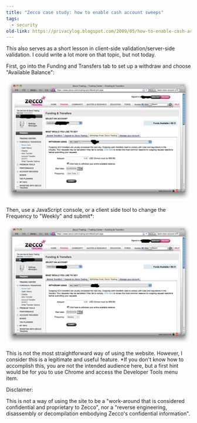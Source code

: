 ```yaml
---
title: "Zecco case study: how to enable cash account sweeps"
tags: 
  - security	
old-link: https://privacylog.blogspot.com/2009/05/how-to-enable-cash-account-sweeps-in.html
---
```


This also serves as a short lesson in client-side validation/server-side validation. I could write a lot more on that topic, but not today.

First, go into the Funding and Transfers tab to set up a withdraw and choose "Available Balance":

![Funding and Transfers](assets/images/2009-05-06-how-to-enable-cash-account-sweeps.png)

Then, use a JavaScript console, or a client side tool to change the Frequency to "Weekly" and submit*:

![Change Frequency](assets/images/2009-05-06-how-to-enable-cash-account-sweeps-2.png)

This is not the most straightforward way of using the website. However, I consider this is a legitimate and useful feature. *If you don't know how to accomplish this, you are not the intended audience here, but a first hint would be for you to use Chrome and access the Developer Tools menu item.

Disclaimer:

This is not a way of using the site to be a "work-around that is considered confidential and proprietary to Zecco", nor a "reverse engineering, disassembly or decompilation embodying Zecco's confidential information".
